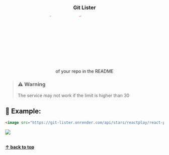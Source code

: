 <div align="center">

<div>
  <img src="" />

  <h3>Git Lister</h3>
  <svg width="600" height="200">
    <defs>
      <linearGradient id="rainbow" x1="0" x2="0" y1="0" y2="100%" gradientUnits="userSpaceOnUse" >
        <stop stop-color="#FF5B99" offset="0%"/>
        <stop stop-color="#FF5447" offset="20%"/>
        <stop stop-color="#FF7B21" offset="40%"/>
        <stop stop-color="#EAFC37" offset="60%"/>
        <stop stop-color="#4FCB6B" offset="80%"/>
        <stop stop-color="#51F7FE" offset="100%"/> 
      </linearGradient>
    </defs>
    <text fill="url(#rainbow)">
      <tspan>A service that allows you to list stargazers</tspan>
      <br />
      <tspan>of your repo in the README</tspan>
    </text>
  </svg>
</div>

</div>

> ### ⚠ Warning
> The service may not work if the limit is higher than 30

## 🔎 Example:

```html
<image src="https://git-lister.onrender.com/api/stars/reactplay/react-play?limit=30" />
```

<image src="https://git-lister.onrender.com/api/stars/reactplay/react-play?limit=30" />

<br />
<br />

[**↑ back to top**](https://github.com/6km/git-lister#readme)
